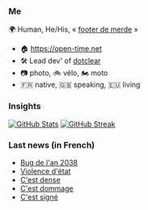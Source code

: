 ### Me

🌍 Human, He/His, « [footer de merde](https://open-time.net/post/2013/07/17/La-veritable-histoire-du-Footer-de-merde-) » 
* 🏠 https://open-time.net 
* 🛠️ Lead dev' of [dotclear](https://git.dotclear.org/dev/dotclear)
* 📷 photo, 🚲 vélo, 🏍️ moto 
* 🇫🇷 native, 🇬🇧 speaking, 🇪🇺 living

### Insights

[![GitHub Stats](https://github-readme-stats.vercel.app/api?username=franck-paul)](https://github.com/franck-paul)
[![GitHub Streak](https://github-readme-streak-stats.herokuapp.com?user=franck-paul)](https://git.io/streak-stats)

### Last news (in French)

<!-- BLOG-POST-LIST:START -->
- [Bug de l&#39;an 2038](https://open-time.net/post/2023/04/04/Bug-de-l-an-2038)
- [Violence d&#39;état](https://open-time.net/post/2023/04/03/Violence-d-etat)
- [C&#39;est dense](https://open-time.net/post/2023/04/02/C-est-dense)
- [C&#39;est dommage](https://open-time.net/post/2023/04/01/C-est-dommage)
- [C&#39;est signé](https://open-time.net/post/2023/03/31/C-est-signe)
<!-- BLOG-POST-LIST:END -->
